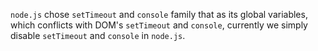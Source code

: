 `node.js` chose `setTimeout` and `console` family that as its global variables, which conflicts with DOM's `setTimeout` and `console`, currently we simply disable `setTimeout` and `console` in `node.js`.
